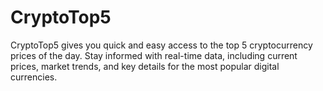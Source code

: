 # CryptoTop5
CryptoTop5 gives you quick and easy access to the top 5 cryptocurrency prices of the day. Stay informed with real-time data, including current prices, market trends, and key details for the most popular digital currencies.
